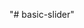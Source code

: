 "# basic-slider" 

<!-- https://codepen.io/young/pen/MWYzOgO?__cf_chl_captcha_tk__=c271d1e267e74cb3d148cbf8a2d59e7d1f73d231-1586420053-0-AUW2koW8WTqAKg9HVn48m4-7g4tDQhhoikapBDAh7wx_mCfBF7O2bYy5dPOCjBghIF2phyL5n1x_sQSsW24CvAHjtyqDE-NNZKXiraMjLXHcBjClpBuSqMYj56eoXA3zvVHt3amtbPLgBEe8ig4MNdz044-Yk7-oV-2bVaONiznbwDOJ8fCITtonNORZMpVlazCMKbHsHdX1afxdDm_ANV7LtclAoD-ojxgwz5-oTzIrzjFWAjcqP2_2VRqlCva1Qf1N6d2oClN19tiHQ4Zs-pW1mNo_Ef7UZSq1JBkgidluVx9BAGcvZHVnR9p6jN1PNzX2IQIqOdFKTvoqv1E2v_XJhIYQ7PQLVTuIuLIr-SUf_ng6L_pBsgmyYXW_4S1CEre-8-kSN1zTK7TximkQFiN1wzH-Ok5ZI_EyqRkLzrOvpt8Q4K93w1eDYFkeK0AP3yVdnw8Hle-4_XSaIvppTYMgKMPg1nJVT-3TFELilq80q-H1vI2YI-rURP8x9cU81IksvAjqCIywGbX_egt_41_6g47LqcchJ4ppURFFQ5sRR6aeKefyA_-ODeAU4ekoJQ -->